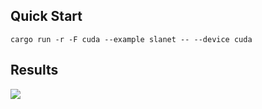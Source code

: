 ## Quick Start

```shell
cargo run -r -F cuda --example slanet -- --device cuda 
```


## Results

![](https://github.com/jamjamjon/assets/releases/download/slanet/demo.png)
